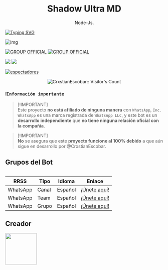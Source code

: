 <h1 align="center">Shadow Ultra MD</h1>
 <p align="center">Node-Js.</p>
</p>

<a href="https://git.io/typing-svg"><img src="https://readme-typing-svg.demolab.com?font=Oswald&weight=300&size=37&duration=3000&pause=100&color=C7B8EA&background=601D6E00&center=true&vCenter=true&repeat=true&random=FALSO&width=560&height=90&lines=Criss.Xv+lanzó+la+mejor+versión+3.0.0;De+Shadow+Ultra+MD;Con+nuevos+comandos+y+mejoras;Shadow+El+Mejor+Bot+De+WhatsApp" alt="Typing SVG"/></a>

![img](https://files.catbox.moe/e4qg5o.jpg)

[![GROUP OFFICIAL](https://img.shields.io/badge/WhatsApp%20grupo-25D366?style=for-the-badge&logo=whatsapp&logoColor=white)](https://chat.whatsapp.com/GqKwwoV2JJaJDP2SL7SddX) [![GROUP OFFICIAL](https://img.shields.io/badge/WhatsApp%20channel-25D366?style=for-the-badge&logo=whatsapp&logoColor=white)](https://whatsapp.com/channel/0029VaJxgcB0bIdvuOwKTM2Y)

<a href="https://api.whatsapp.com/send/?phone=+51927238856&text=Hola 👋 soporte de Shadow Bot &type=phone_number&app_absent=0" target="blank"><img src="https://img.shields.io/badge/Whatsapp-30302f?style=flat&logo=whatsapp" /></a>
 <a href="http://www.instagram.com/usxr.crxxs" target="blank"><img src="https://img.shields.io/badge/Instagram-30302f?style=flat&logo=instagram" /></a>

<a href="https://github.com/CrxstianEscobar/ShadowBot-MDv3/watchers"><img title="espectadores" src="https://img.shields.io/github/watchers/CrxstianEscobar/ShadowBot-MDv3?label=Espectadores&style=social"></a>
</p>

</p>
<p align="center"><img src="https://profile-counter.glitch.me/{ShadowBot-MDv3}/count.svg" alt="CrxstianEscobar:: Visitor's Count" /></p>

</p>

### **`❕️Información importante`**

> [!IMPORTANT]\
> Este proyecto **no está afiliado de ninguna manera** con `WhatsApp`, `Inc. WhatsApp` es una marca registrada de `WhatsApp LLC`, y este bot es un **desarrollo independiente** que **no tiene ninguna relación oficial con la compañía**.

> [!IMPORTANT]\
> **No** se asegura que este **proyecto funcione al 100% debido** a que aún sigue en desarrollo por @CrxstianEscobar. 

## Grupos del Bot
<table>

| RRSS | Tipo | Idioma | Enlace |
| --- | --- | --- |--- |
| WhatsApp | Canal | Español | [¡Únete aquí!](https://whatsapp.com/channel/0029VauTE8AHltY1muYir31n) |
| WhatsApp | Team | Español | [¡Únete aquí!](https://whatsapp.com/channel/0029Vafxnat8qIzxOjUrwP41) |
| WhatsApp | Grupo | Español | [¡Únete aquí!](https://chat.whatsapp.com/FCS6htvAmlT7nq006lxU4I) |


## Creador
<a href="https://github.com/CrxstianEscobar">
  <img src="https://files.catbox.moe/0110im.png" width="100px"/>
</a>
